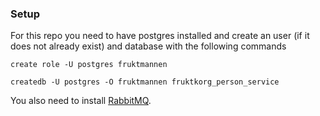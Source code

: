 ### Setup
For this repo you need to have postgres installed and create an user (if it does not already exist) and database with the following commands

`create role -U postgres fruktmannen`

`createdb -U postgres -O fruktmannen fruktkorg_person_service`

You also need to install [RabbitMQ](https://www.rabbitmq.com/).
